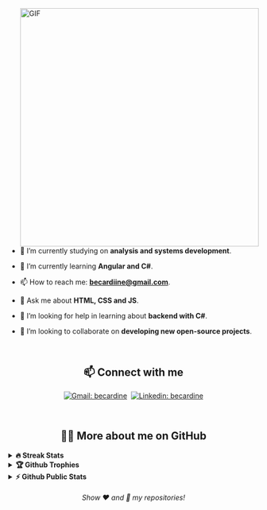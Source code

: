 
<!---<p align="center">
I'm analysis and systems development student with a passion for web programming. I am constantly learning and experimenting new technologies and frameworks to find the best solutions to the problems. 
</p>

##

<br>-->

<!--- Web illustrations by Storyset ( https://storyset.com/web ) --->
<img align="right" alt="GIF" src="https://user-images.githubusercontent.com/74476645/231586894-b7d7122c-e863-414c-9173-029b069a9976.svg" width="480px"/>


<br>


- 🔭 I’m currently studying on **analysis and systems development**.

- 🌱 I’m currently learning **Angular and C#**.

- 📫 How to reach me: **becardiine@gmail.com**.

- 💬 Ask me about **HTML, CSS and JS**.

- 🤝 I’m looking for help in learning about **backend with C#**.

- 👯 I’m looking to collaborate on **developing new open-source projects**.

<br>

<!--## 🎯 Future Goals

- 📖 Learn the basics of **C#** programming language
- 📱 Build a simple project from scratch, front and backend, with **Angular** and **C#**.
- 🚀 Gain experience in developing full-stack.
- 🌐 Improve my knowledge of web standards and incorporate them into my projects.
- 🎨 Learn new design techniques and tools to enhance my UI/UX design skills.

<br>-->

<h2 align="center">📫 Connect with me</h2>

<div align = "center">
    
[![Gmail: becardine](https://img.shields.io/badge/-gmail-red?style=for-the-badge&logo=Gmail&logoColor=white&link=mailto:becardiine@gmail.com)](mailto:becardiine@gmail.com)&nbsp;
[![Linkedin: becardine](https://img.shields.io/badge/-linkedin-blue?style=for-the-badge&logo=Linkedin&logoColor=white&link=https://www.linkedin.com/in/becardine)](https://www.linkedin.com/in/becardine)
  
</div>

<!--<br>
<h2 align="center">📊 Github Stats</h2>

<div align = "center">

![Stats Overview](https://raw.githubusercontent.com/becardine/github-stats/main/generated/overview.svg#gh-dark-mode-only)
![Most Used Languages](https://raw.githubusercontent.com/becardine/github-stats/main/generated/languages.svg#gh-dark-mode-only)

</div>
<br>



<div align = "center">

<h2 align="center">🛠️ Languages and Tools</h2>

<details>
<summary><b>🏄‍♂️ Frontend</b></summary>
<br>
  
![HTML5](https://img.shields.io/badge/-HTML5-E34F26?style=for-the-badge&logo=html5&logoColor=white)&nbsp;
![CSS3](https://img.shields.io/badge/-CSS3-1572B6?style=for-the-badge&logo=css3&logoColor=white)&nbsp;
    ![JavaScript](https://img.shields.io/badge/Javascript-F7DF1E.svg?style=for-the-badge&logo=javascript&logoColor=black)&nbsp;
![Vue.JS](https://img.shields.io/badge/-vue.js-41B883?style=for-the-badge&logo=vue.js&logoColor=white)&nbsp;
    ![Nuxt.JS](https://img.shields.io/badge/-nuxt.js-41b883?style=for-the-badge&logo=nuxt.js&logoColor=white)&nbsp;
     ![Angular](https://img.shields.io/badge/-angular-dd1b16?style=for-the-badge&logo=angular&logoColor=white)&nbsp;
    <br>
![React](https://img.shields.io/badge/-React-%23404d59?style=for-the-badge&logo=react&logoColor=white)&nbsp;
![Sass](https://img.shields.io/badge/-Sass-CC6699?style=for-the-badge&logo=sass&logoColor=white)&nbsp;
![TailwindCSS](https://img.shields.io/badge/-Tailwind_CSS-38B2AC?style=for-the-badge&logo=tailwind-css&logoColor=white)&nbsp;
</details>

<details>
<summary><b>🧰 Backend</b></summary>
<br>

![PHP](https://img.shields.io/badge/-php-8993be?style=for-the-badge&logo=php&logoColor=white)&nbsp;
![Laravel](https://img.shields.io/badge/-LARAVEL-fb503b?style=for-the-badge&logo=LARAVEL&logoColor=white)&nbsp;   
![C#](https://img.shields.io/badge/-C%23-239120?style=for-the-badge&logo=c-sharp&logoColor=white)&nbsp;
![JavaScript](https://img.shields.io/badge/Javascript-F7DF1E.svg?style=for-the-badge&logo=javascript&logoColor=black)&nbsp;
![Node.js](https://img.shields.io/badge/node.js-339933.svg?style=for-the-badge&logo=nodedotjs&logoColor=white)&nbsp;
</details>

<details>
<summary><b>🗄️ Database</b></summary>
<br>

![MongoDB](https://img.shields.io/badge/-MongoDB-47A248?style=for-the-badge&logo=mongodb&logoColor=white)&nbsp;
![SQL Server](https://img.shields.io/badge/-SQL%20Server-CC2927?style=for-the-badge&logo=microsoft-sql-server&logoColor=white)&nbsp;
![MySQL](https://img.shields.io/badge/-MySQL-00000F?style=for-the-badge&logo=mysql)&nbsp;
![PostgreSQL](https://img.shields.io/badge/-postgresql-336791?style=for-the-badge&logo=postgresql&logoColor=white)&nbsp;
</details>

<details>
<summary><b>💻 Software and Tools</b></summary>
<br>

![Git](https://img.shields.io/badge/-Git-F05032?style=for-the-badge&logo=git&logoColor=white)&nbsp;
![GitHub](https://img.shields.io/badge/-GitHub-181717?style=for-the-badge&logo=github)&nbsp;
![Docker](https://img.shields.io/badge/-Docker-2496ED?style=for-the-badge&logo=docker&logoColor=white)&nbsp;
<br>
![Visual Studio Code](https://img.shields.io/badge/-VSCODE-007ACC?style=for-the-badge&&logo=visual-studio-code&logoColor=white)&nbsp;
![Postman](https://img.shields.io/badge/-Postman-FF6C37?style=for-the-badge&logo=postman&logoColor=white)&nbsp;
![Insomnia](https://img.shields.io/badge/-insomnia-5000C8?style=for-the-badge&logo=Insomnia&logoColor=white)&nbsp;
</details>

</div>

-->
<br>

<h2 align="center">👨‍💻 More about me on GitHub</h2>


<details>
<summary><b>🔥 Streak Stats</b></summary>
<br>
<p align="center">
<img src="http://github-readme-streak-stats.herokuapp.com?user=becardine&theme=radical&hide_border=true" alt="becardine" width="390"/>
</p>
</details>

<details>
<summary><b>🏆 Github Trophies</b></summary>
<br>
<p align="center">
<img src="https://github-profile-trophy.vercel.app/?username=becardine&theme=discord" alt="becardine" />
</p>
</details>

<details>
<summary><b>⚡ Github Public Stats</b></summary>
<br>
<p align="center">
<img src="https://github-readme-stats.vercel.app/api?username=becardine&show_icons=true&theme=radical&count_private=true" alt="becardine" width="420"/>&nbsp;<img src="https://github-readme-stats.vercel.app/api/top-langs/?username=becardine&layout=compact&theme=radical&langs_count=6&hide=html,css,blade" alt="becardine" height="165">
</p>
<!--<img src="https://visitor-badge.glitch.me/badge?page_id=becardine.becardine">-->
</details>
  
  
<h6 align="center">Show ❤️ and 🌟 my repositories!</h6>
